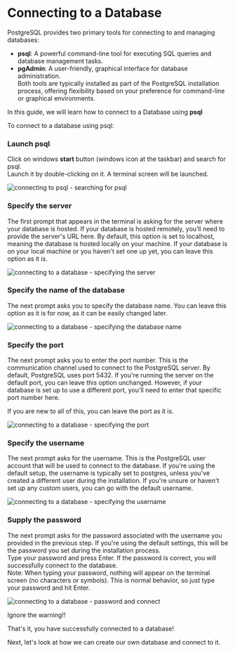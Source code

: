 # Connecting to a Database

PostgreSQL provides two primary tools for connecting to and managing databases:

- **psql**: A powerful command-line tool for executing SQL queries and database management tasks.
- **pgAdmin**: A user-friendly, graphical interface for database administration.  
  Both tools are typically installed as part of the PostgreSQL installation process, offering flexibility based on your preference for command-line or graphical environments.

In this guide, we will learn how to connect to a Database using **psql**

To connect to a database using psql:

### Launch psql

Click on windows **start** button (windows icon at the taskbar) and search for psql.  
Launch it by double-clicking on it. A terminal screen will be launched.

![connecting to psql - searching for psql](psql-connect-1.png)

### Specify the server

The first prompt that appears in the terminal is asking for the server where your database is hosted. If your database is hosted remotely,
you’ll need to provide the server's URL here. By default, this option is set to localhost, meaning the database is hosted locally on your
machine. If your database is on your local machine or you haven't set one up yet, you can leave this option as it is.

![connecting to a database - specifying the server](psql-connect-2.png)

### Specify the name of the database

The next prompt asks you to specify the database name. You can leave this option as it is for now, as it can be easily changed later.

![connecting to a database - specifying the database name](psql-connect-3.png)

### Specify the port

The next prompt asks you to enter the port number. This is the communication channel used to connect to the PostgreSQL server.
By default, PostgreSQL uses port 5432. If you're running the server on the default port, you can leave this option unchanged.
However, if your database is set up to use a different port, you'll need to enter that specific port number here.

If you are new to all of this, you can leave the port as it is.

![connecting to a database - specifying the port](psql-connect-4.png)

### Specify the username

The next prompt asks for the username. This is the PostgreSQL user account that will be used to connect to the database.
If you're using the default setup, the username is typically set to postgres, unless you've created a different user during the installation.
If you're unsure or haven't set up any custom users, you can go with the default username.

![connecting to a database - specifying the username](psql-connect-5.png)

### Supply the password

The next prompt asks for the password associated with the username you provided in the previous step. If you're using the default settings, this will be the password you set during the installation process.  
Type your password and press Enter. If the password is correct, you will successfully connect to the database.  
Note: When typing your password, nothing will appear on the terminal screen (no characters or symbols). This is normal behavior, so just type your password and hit Enter.

![connecting to a database - password and connect](psql-connect-6.png)

Ignore the warning!!

That's it, you have successfully connected to a database!

Next, let's look at how we can create our own database and connect to it.
